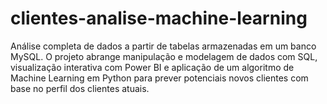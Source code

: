 # clientes-analise-machine-learning
Análise completa de dados a partir de tabelas armazenadas em um banco MySQL. O projeto abrange manipulação e modelagem de dados com SQL, visualização interativa com Power BI e aplicação de um algoritmo de Machine Learning em Python para prever potenciais novos clientes com base no perfil dos clientes atuais.
